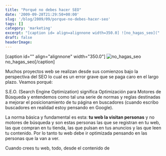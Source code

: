 ```yaml
---
title: "Porqué no debes hacer SEO"
date: '2009-09-28T21:29:50+00:00'
slug: '/blog/2009/09/porque-no-debes-hacer-seo'
tags: []
category: 'marketing'
excerpt: "[caption id= align=alignnone width=350.0] ![no_hagas_seo]("
draft: false
headerImage:
---
```

[caption id="" align="alignnone" width="350.0"] ![no_hagas_seo](http://static1.squarespace.com/static/5303797ae4b0c6ad9e43f072/5303ce80e4b0400995a883d6/5303cf28e4b0400995a88a7c/1392758816477/no_hagas_seo.jpg) no\_hagas\_seo[/caption]

Muchos proyectos web se realizan desde sus comienzos bajo la perspectiva del SEO lo cual es un error grave que se paga caro en el largo plazo. Veamos porqué:

S.E.O. (Search Engine Optimization) significa Optimización para Motores de Búsqueda y entendemos como tal una serie de normas y reglas destinadas a mejorar el posicionamiento de tu página en buscadores (cuando escribo buscadores en realidad estoy pensando en Google).

La norma básica y fundamental es esta: **tu web la visitan personas** y no motores de búsqueda y son estas personas las que se registran en tu web, las que compran en tu tienda, las que pulsan en tus anuncios y las que leen tu contenido. Por lo tanto tu web debe ir optimizada pensando en las personas que la van a ver.

Cuando crees tu web, todo, desde el contenido de

<title> hasta la última palabra del footer debe estar creado pensando en las personas que la van a visitar y en los objetivos que has previsto para tu web.&lt;/p&gt;&lt;p&gt;Si creas tu web pensando en quienes la visitan y les das a estas visitas contenido de calidad acabarás apareciendo en las primeras posiciones en búsquedas relacionadas con tu contenido.  Y si no es así entonces el problema es del buscador que no es capaz de entender e indexar correctamente tu web.&lt;/p&gt;&lt;p&gt;Aquí van algunos trucos para que tu web esté optimizada para quienes la visitan:&lt;/p&gt;&lt;ol&gt;&lt;li&gt;&lt;strong&gt;Ten claros los objetivos&lt;/strong&gt;.  Si creas una web es por algún motivo y debes tenerlo presente en todo momento.&lt;/li&gt;&lt;li&gt;&lt;strong&gt;Escribe para la web.&lt;/strong&gt; La web no es un cartel ni un folleto ni un periódico.  Hay normas distintas.&lt;/li&gt;&lt;li&gt;&lt;strong&gt;Separa la presentación del contenido.&lt;/strong&gt; No todos tus visitantes son iguales, permiteles decidir como consumir tus contenidos.&lt;/li&gt;&lt;li&gt;&lt;strong&gt;Utiliza código semántico y estándar.&lt;/strong&gt; No sabes desde donde se verá tu web (ordenador, portátil, pda, móvil, iPhone, Android....).  Por cierto hay unos 50 millones de iPhones y 20 Millones de iPods consumiendo webs y ninguno soporta flash. ¿te los estás perdiendo?&lt;/li&gt;&lt;li&gt;&lt;strong&gt;Conoce a tus usuarios.&lt;/strong&gt; ¿que páginas son las más vistas? ¿cuanto tiempo permanecen en ellas? ¿Hay zonas de tu web que no se visitan?  El análisis del comportamiento de tus visitantes en tu web te dará información muy valiosa y te ayudará a mejorarla día a día.&lt;/li&gt;&lt;/ol&gt;</title>
